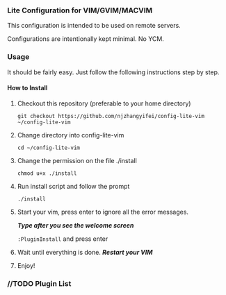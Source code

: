 ### Lite Configuration for VIM/GVIM/MACVIM

This configuration is intended to be used on remote servers.

Configurations are intentionally kept minimal. No YCM.

### Usage
It should be fairly easy. Just follow the following instructions step by step.

#### How to Install
1. Checkout this repository (preferable to your home directory)
    
    `git checkout https://github.com/njzhangyifei/config-lite-vim ~/config-lite-vim`

2. Change directory into config-lite-vim
    
    `cd ~/config-lite-vim`

3. Change the permission on the file ./install

    `chmod u+x ./install`

4. Run install script and follow the prompt

    `./install`

5. Start your vim, press enter to ignore all the error messages.

   ***Type after you see the welcome screen***

    `:PluginInstall` and press enter

6. Wait until everything is done. ***Restart your VIM***

7. Enjoy!


### //TODO Plugin List
